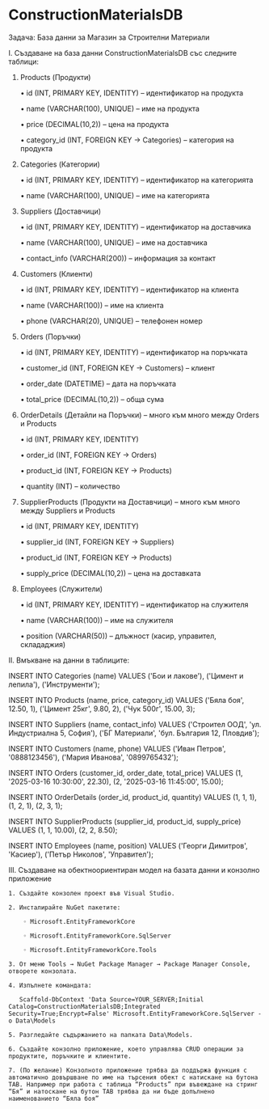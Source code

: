 # ConstructionMaterialsDB

Задача: База данни за Магазин за Строителни Материали

I. Създаване на база данни ConstructionMaterialsDB със следните таблици:

1. Products (Продукти)
    
    • id (INT, PRIMARY KEY, IDENTITY) – идентификатор на продукта
   
    • name (VARCHAR(100), UNIQUE) – име на продукта
   
    • price (DECIMAL(10,2)) – цена на продукта
   
    • category_id (INT, FOREIGN KEY → Categories) – категория на продукта
   
2. Categories (Категории)
   
    • id (INT, PRIMARY KEY, IDENTITY) – идентификатор на категорията
   
    • name (VARCHAR(100), UNIQUE) – име на категорията
   
3. Suppliers (Доставчици)
   
    • id (INT, PRIMARY KEY, IDENTITY) – идентификатор на доставчика
   
    • name (VARCHAR(100), UNIQUE) – име на доставчика
   
    • contact_info (VARCHAR(200)) – информация за контакт
   
4. Customers (Клиенти)
   
    • id (INT, PRIMARY KEY, IDENTITY) – идентификатор на клиента
   
    • name (VARCHAR(100)) – име на клиента
   
    • phone (VARCHAR(20), UNIQUE) – телефонен номер
   
5. Orders (Поръчки)
    
    • id (INT, PRIMARY KEY, IDENTITY) – идентификатор на поръчката
    
    • customer_id (INT, FOREIGN KEY → Customers) – клиент
    
    • order_date (DATETIME) – дата на поръчката
    
    • total_price (DECIMAL(10,2)) – обща сума
    
6. OrderDetails (Детайли на Поръчки) – много към много между Orders и Products
    
    • id (INT, PRIMARY KEY, IDENTITY)
    
    • order_id (INT, FOREIGN KEY → Orders)
    
    • product_id (INT, FOREIGN KEY → Products)
    
    • quantity (INT) – количество
    
7. SupplierProducts (Продукти на Доставчици) – много към много между Suppliers и Products
    
    • id (INT, PRIMARY KEY, IDENTITY)
    
    • supplier_id (INT, FOREIGN KEY → Suppliers)

    • product_id (INT, FOREIGN KEY → Products)
    
    • supply_price (DECIMAL(10,2)) – цена на доставката
    
8. Employees (Служители)
    
    • id (INT, PRIMARY KEY, IDENTITY) – идентификатор на служителя
    
    • name (VARCHAR(100)) – име на служителя
    
    • position (VARCHAR(50)) – длъжност (касир, управител, склададжия)
   
II. Вмъкване на данни в таблиците:

INSERT INTO Categories (name) VALUES
('Бои и лакове'),
('Цимент и лепила'),
('Инструменти');

INSERT INTO Products (name, price, category_id) VALUES
('Бяла боя', 12.50, 1),
('Цимент 25кг', 9.80, 2),
('Чук 500г', 15.00, 3);

INSERT INTO Suppliers (name, contact_info) VALUES
('Строител ООД', 'ул. Индустриална 5, София'),
('БГ Материали', 'бул. България 12, Пловдив');

INSERT INTO Customers (name, phone) VALUES
('Иван Петров', '0888123456'),
('Мария Иванова', '0899765432');

INSERT INTO Orders (customer_id, order_date, total_price) VALUES
(1, '2025-03-16 10:30:00', 22.30),
(2, '2025-03-16 11:45:00', 15.00);

INSERT INTO OrderDetails (order_id, product_id, quantity) VALUES
(1, 1, 1),
(1, 2, 1),
(2, 3, 1);

INSERT INTO SupplierProducts (supplier_id, product_id, supply_price) VALUES
(1, 1, 10.00),
(2, 2, 8.50);

INSERT INTO Employees (name, position) VALUES
('Георги Димитров', 'Касиер'),
('Петър Николов', 'Управител');

III. Създаване на обектноориентиран модел на базата данни и конзолно приложение

    1. Създайте конзолен проект във Visual Studio.
    
    2. Инсталирайте NuGet пакетите:
    
        ◦ Microsoft.EntityFrameworkCore
        
        ◦ Microsoft.EntityFrameworkCore.SqlServer
        
        ◦ Microsoft.EntityFrameworkCore.Tools
        
    3. От меню Tools → NuGet Package Manager → Package Manager Console, отворете конзолата.
    
    4. Изпълнете командата:
    
       Scaffold-DbContext 'Data Source=YOUR_SERVER;Initial Catalog=ConstructionMaterialsDB;Integrated Security=True;Encrypt=False' Microsoft.EntityFrameworkCore.SqlServer -o Data\Models
       
    5. Разгледайте съдържанието на папката Data\Models.
    
    6. Създайте конзолно приложение, което управлява CRUD операции за продуктите, поръчките и клиентите.
    
    7. (По желание) Конзолното приложение трябва да поддържа функция с автоматично довършване по име на търсения обект с натискане на бутона TAB. Например при работа с таблица “Products” при въвеждане на стринг “Бя” и натоскане на бутон TAB трябва да ни бъде допълнено наименованието “Бяла боя”
